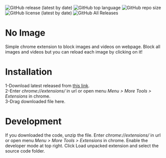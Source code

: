 ![GitHub release (latest by date)](https://img.shields.io/github/v/release/myaghobi/No-Image)
![GitHub top language](https://img.shields.io/github/languages/top/myaghobi/no-image)
![GitHub repo size](https://img.shields.io/github/repo-size/myaghobi/No-Image)
![GitHub license (latest by date)](https://img.shields.io/github/license/myaghobi/No-Image)
![GitHub All Releases](https://img.shields.io/github/downloads/myaghobi/No-Image/total)

# No Image
Simple chrome extension to block images and videos on webpage.
Block all images and videos but you can reload each image by clicking on it!

# Installation
1-Download latest released from [this link](https://github.com/mohammadyaghobi/No-Image/releases).<br>
2-Enter *chrome://extensions/* in url or open menu *Menu > More Tools > Extensions* in chrome.<br>
3-Drag downloaded file here.

# Development
If you downloaded the code, unzip the file.
Enter *chrome://extensions/* in url or open menu *Menu > More Tools > Extensions* in chrome.
Enable the developer mode at top right.
Click Load unpacked extension and select the source code folder.

